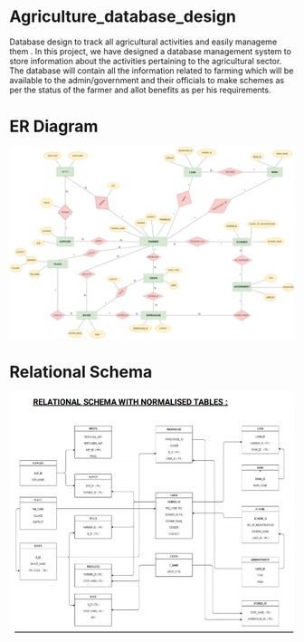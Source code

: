 # Agriculture_database_design

Database design to track all agricultural activities and easily manageme them . In this project, we have designed a database management system to store information about the activities pertaining to the agricultural sector. The database will contain all the information related to farming which will be available to the admin/government and their officials to make schemes as per the status of the farmer and allot benefits as per his requirements.

# ER Diagram
![alt text](https://github.com/Saijitheshv07/Agriculture_database_design/blob/main/ER_diagram.png?raw=true)

# Relational Schema
![alt text](https://github.com/Saijitheshv07/Agriculture_database_design/blob/main/RS.jpeg?raw=true)
